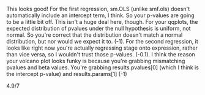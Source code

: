 This looks good! For the first regression, sm.OLS (unlike smf.ols) doesn't automatically include an intercept term, I think. So your p-values are going to be a little bit off. This isn't a huge deal here, though. For your qqplots, the expected distribution of pvalues under the null hypothesis is uniform, not normal. So you're correct that the distribution doesn't match a normal distribution, but nor would we expect it to. (-1). For the second regression, it looks like right now you're actually regressing stage onto expression, rather than vice versa, so I wouldn't trust those p-values. (-0.1). I think the reason your volcano plot looks funky is because you're grabbing mismatching pvalues and beta values. You're grabbing results.pvalues[0] (which I think is the intercept p-value) and results.params[1] (-1)

4.9/7
